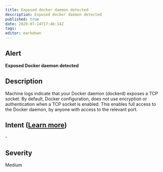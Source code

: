 ```yaml
---
title: Exposed docker daemon detected
description: Exposed docker daemon detected
published: true
date: 2020-07-14T17:46:14Z
tags:
editor: markdown
---
```


## Alert
**Exposed Docker daemon detected**

## Description
Machine logs indicate that your Docker daemon (dockerd) exposes a TCP socket. By default, Docker configuration, does not use encryption or authentication when a TCP socket is enabled. This enables full access to the Docker daemon, by anyone with access to the relevant port.

## Intent ([Learn more](/public/security/alerts/intentions.md))
\-

## Severity
Medium




